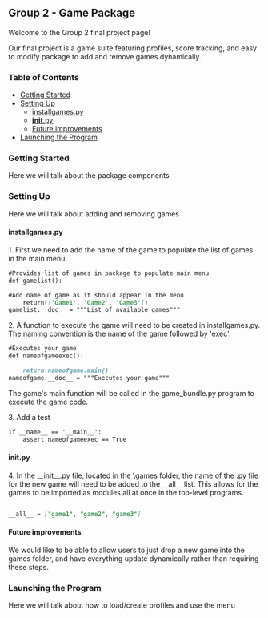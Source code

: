 ## Group 2 - Game Package


Welcome to the Group 2 final project page!

Our final project is a game suite featuring profiles, score tracking, and easy to modify package to add and remove games dynamically.

### Table of Contents

- [Getting Started](#getting-started)
- [Setting Up](#setting-up)
  * [installgames.py](#installgamespy)
  * [__init__.py](#__init__py)
  * [Future improvements](#future-improvements)
- [Launching the Program](#launching-the-program)

### Getting Started

Here we will talk about the package components



### Setting Up

Here we will talk about adding and removing games

#### installgames.py

1\. First we need to add the name of the game to populate the list of games in the main menu.

```markdown
#Provides list of games in package to populate main menu
def gamelist():

#Add name of game as it should appear in the menu
	return(['Game1', 'Game2', 'Game3'])
gamelist.__doc__ = """List of available games"""
```


2\. A function to execute the game will need to be created in installgames.py.
The naming convention is the name of the game followed by 'exec'.

```markdown
#Executes your game
def nameofgameexec():

	return nameofgame.main()
nameofgame.__doc__ = """Executes your game"""
```

The game's main function will be called in the game_bundle.py program to execute the game code.

3\. Add a test 

```markdown
if __name__ == '__main__':
    assert nameofgameexec == True
```

#### __init__.py

4\. In the \_\_init\_\_.py file, located in the \games folder, the name of the .py file for the new game will need to be added to the \_\_all\_\_ list. This allows for the games to be imported as modules all at once in the top-level programs.

```markdown

__all__ = ["game1", "game2", "game3"]

```

#### Future improvements

We would like to be able to allow users to just drop a new game into the games folder, and have everything update dynamically rather than requiring these steps.




### Launching the Program

Here we will talk about how to load/create profiles and use the menu
